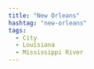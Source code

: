 ```yaml
---
title: "New Orleans"
hashtag: "new-orleans"
tags:
  - City
  - Louisiana
  - Mississippi River
---
```

